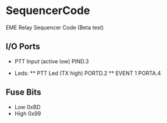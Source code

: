 # SequencerCode
EME Relay Sequencer Code (Beta test)

## I/O Ports
* PTT Input (active low)  PIND.3

* Leds:
** PTT Led (TX high)       PORTD.2
** EVENT 1                 PORTA.4

## Fuse Bits
* Low   0xBD
* High  0x99
